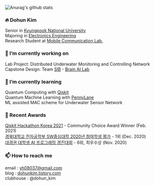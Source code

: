 
![Anurag's github stats](https://github-readme-stats.vercel.app/api?username=yh08037&show_icons=true&theme=tokyonight)

### 🔥 Dohun Kim
Senior in [Kyungpook National University](https://knu.ac.kr/)<br>
Majoring in [Electronics Engineering](https://see.knu.ac.kr/)<br>
Research Student at [Mobile Communication Lab.](http://mimocom.knu.ac.kr/)<br>

### 🔭 I’m currently working on
Lab Project: Distributed Underwater Monitoring and Controlling Network
Capstone Design: Team [SIB](https://github.com/sib-knu) - [Brain AI Lab](https://knu-brainai.github.io/)<br>

### 📖 I’m currently learning
Quantum Computing with [Qiskit](https://qiskit.org)<br>
Quantum Machine Learning with [PennyLane](https://pennylane.ai)<br>
ML assisted MAC scheme for Underwater Sensor Network<br>

### 🎉 Recent Awards
[Qiskit Hackathon Korea 2021](https://github.com/yh08037/quantum-neural-network) - Community Choice Award Winner (Feb. 2021)<br>
[경북대학교 전자공학부 SW중심대학 2020년 참여학생 평가](https://github.com/knuee/sw2020/blob/main/evaluation1.md) - 1위 (Dec. 2020)<br>
[대경권 대학생 AI 프로그래밍 경진대회](https://programmers.co.kr/competitions/581/dg-univ-2020) - 6위, 최우수상 (Nov. 2020)<br>

### 📫 How to reach me
email : yh08037@gmail.com<br>
blog : [dohunkim.tistory.com](https://dohunkim.tistory.com)<br>
clubhouse : @dohun_kim<br>

<!--
- 👯 I’m looking to collaborate on ...
- 🤔 I’m looking for help with ...
- 💬 Ask me about ...
- 😄 Pronouns: ...
- ⚡ Fun fact: ...
-->
